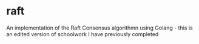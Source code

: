 # raft
An implementation of the Raft Consensus algorithmn using Golang - this is an edited version of schoolwork I have previously completed
